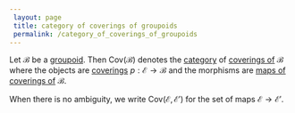 ```yaml
---
 layout: page
 title: category of coverings of groupoids
 permalink: /category_of_coverings_of_groupoids
---
```

Let $\mathcal B$ be a [groupoid](https://defsmath.github.io/DefsMath/groupoid). Then $\text{Cov}(\mathcal B)$ denotes the [category](https://defsmath.github.io/DefsMath/category) of [coverings of](https://defsmath.github.io/DefsMath/covering_of_groupoids) $\mathcal B$ where the objects are [coverings](https://defsmath.github.io/DefsMath/######################coverings) $p:\mathcal E\to \mathcal B$ and the morphisms are [maps of coverings of](https://defsmath.github.io/DefsMath/map_of_covering_of_groupoid) $\mathcal B$. 

When there is no ambiguity, we write $\text{Cov}(\mathcal E,\mathcal E')$ for the set of maps $\mathcal E\to \mathcal E'$.